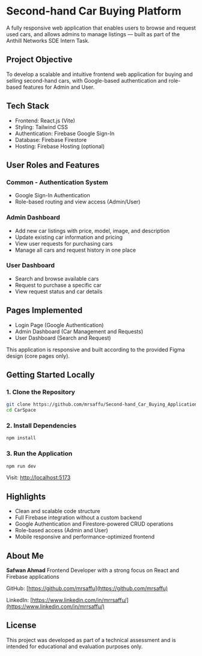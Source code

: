 # Second-hand Car Buying Platform

A fully responsive web application that enables users to browse and request used cars, and allows admins to manage listings — built as part of the Anthill Networks SDE Intern Task.

## Project Objective

To develop a scalable and intuitive frontend web application for buying and selling second-hand cars, with Google-based authentication and role-based features for Admin and User.

## Tech Stack

* Frontend: React.js (Vite)
* Styling: Tailwind CSS
* Authentication: Firebase Google Sign-In
* Database: Firebase Firestore
* Hosting: Firebase Hosting (optional)

## User Roles and Features

### Common - Authentication System

* Google Sign-In Authentication
* Role-based routing and view access (Admin/User)

### Admin Dashboard

* Add new car listings with price, model, image, and description
* Update existing car information and pricing
* View user requests for purchasing cars
* Manage all cars and request history in one place

### User Dashboard

* Search and browse available cars
* Request to purchase a specific car
* View request status and car details

## Pages Implemented

* Login Page (Google Authentication)
* Admin Dashboard (Car Management and Requests)
* User Dashboard (Search and Request)

This application is responsive and built according to the provided Figma design (core pages only).

## Getting Started Locally

### 1. Clone the Repository

```bash
git clone https://github.com/mrsaffu/Second-hand_Car_Buying_Application.git
cd CarSpace
```

### 2. Install Dependencies

```bash
npm install
```



### 3. Run the Application

```bash
npm run dev
```

Visit: [http://localhost:5173](http://localhost:5173)





## Highlights

* Clean and scalable code structure
* Full Firebase integration without a custom backend
* Google Authentication and Firestore-powered CRUD operations
* Role-based access (Admin and User)
* Mobile responsive and performance-optimized frontend

## About Me

**Safwan Ahmad**
Frontend Developer with a strong focus on React and Firebase applications

GitHub: [https://github.com/mrsaffu](https://github.com/mrsaffu)


LinkedIn: [https://www.linkedin.com/in/mrrsaffu/](https://www.linkedin.com/in/mrrsaffu/)

## License

This project was developed as part of a technical assessment and is intended for educational and evaluation purposes only.
